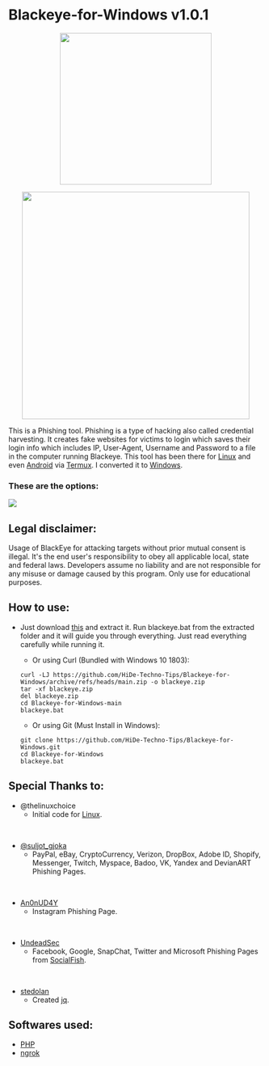 # Blackeye-for-Windows v1.0.1

<p align="center">
<img src="https://user-images.githubusercontent.com/61367380/119512194-bab07980-bd90-11eb-9e4a-78da47480b8b.gif" width="300">
</p>
<p align="center">
<a href="https://github.com/HiDe-Techno-Tips/Blackeye-for-Windows/archive/refs/heads/main.zip"> <img src="https://user-images.githubusercontent.com/61367380/119500767-c8143680-bd85-11eb-802d-4c5b750c349a.png" width="450"> </a>
</p>
  
This is a Phishing tool. Phishing is a type of hacking also called credential harvesting. It creates fake websites for victims to login which saves their login info which includes IP, User-Agent, Username and Password to a file in the computer running Blackeye. This tool has been there for [Linux](https://www.linux.org/) and even [Android](https://www.android.com/) via [Termux](https://termux.com/). I converted it to [Windows](https://www.microsoft.com/en-in/windows).

  ### These are the options:
</p aligh="center">
<img src="https://user-images.githubusercontent.com/61367380/119489210-166f0880-bd79-11eb-9e04-f5112ca3fcde.png">
</p>

## Legal disclaimer:
Usage of BlackEye for attacking targets without prior mutual consent is illegal. It's the end user's responsibility to obey all applicable local, state and federal laws. Developers assume no liability and are not responsible for any misuse or damage caused by this program. Only use for educational purposes.

## How to use:
   * Just download [this](https://github.com/HiDe-Techno-Tips/Blackeye-for-Windows/archive/refs/heads/main.zip) and extract it. Run blackeye.bat from the extracted folder and it will guide you through everything. Just read everything carefully while running it.

     * Or using Curl (Bundled with Windows 10 1803):
      ```
      curl -LJ https://github.com/HiDe-Techno-Tips/Blackeye-for-Windows/archive/refs/heads/main.zip -o blackeye.zip
      tar -xf blackeye.zip
      del blackeye.zip
      cd Blackeye-for-Windows-main
      blackeye.bat
      ```

     * Or using Git (Must Install in Windows):
    
      ```
      git clone https://github.com/HiDe-Techno-Tips/Blackeye-for-Windows.git
      cd Blackeye-for-Windows
      blackeye.bat
      ```

## Special Thanks to:
  * @thelinuxchoice
    * Initial code for [Linux](https://www.linux.org/).
    <p>&nbsp;</p>
  * [@suljot_gjoka](https://github.com/whiteeagle0)
    * PayPal, eBay, CryptoCurrency, Verizon, DropBox, Adobe ID, Shopify, Messenger, Twitch, Myspace, Badoo, VK, Yandex and DevianART Phishing Pages.
    <p>&nbsp;</p>
  * [An0nUD4Y](https://github.com/An0nUD4Y)
    * Instagram Phishing Page.
    <p>&nbsp;</p>
  * [UndeadSec](https://github.com/UndeadSec)
    * Facebook, Google, SnapChat, Twitter and Microsoft Phishing Pages from [SocialFish](https://github.com/UndeadSec/SocialFish).
    <p>&nbsp;</p>
  * [stedolan](https://github.com/jq)
    * Created [jq](https://github.com/stedolan/jq).
## Softwares used:
* [PHP](https://www.php.net/)
* [ngrok](https://ngrok.com/)
